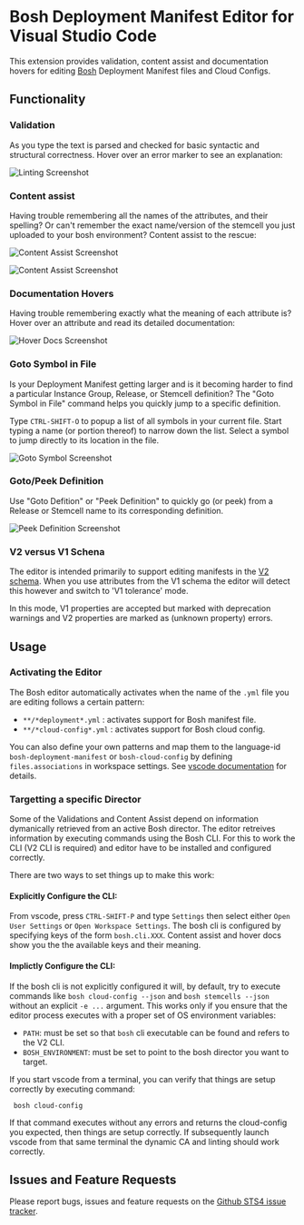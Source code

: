 # Bosh Deployment Manifest Editor for Visual Studio Code

This extension provides validation, content assist and documentation hovers
for editing [Bosh](https://bosh.io/) Deployment Manifest files and 
Cloud Configs.

## Functionality

### Validation

As you type the text is parsed and checked for basic syntactic and structural correctness. Hover over
an error marker to see an explanation:

![Linting Screenshot][linting]

### Content assist

Having trouble remembering all the names of the attributes, and their spelling? Or can't remember
the exact name/version of the stemcell you just uploaded to your bosh environment? Content assist
to the rescue:

![Content Assist Screenshot][ca1]

![Content Assist Screenshot][ca2]

### Documentation Hovers

Having trouble remembering exactly what the meaning of each attribute is? Hover over an attribute and 
read its detailed documentation:

![Hover Docs Screenshot][hovers]

### Goto Symbol in File

Is your Deployment Manifest getting larger and is it becoming harder to find a particular Instance Group, 
Release, or Stemcell definition? The "Goto Symbol in File" command helps you quickly jump to a specific
definition.

Type `CTRL-SHIFT-O` to popup a list of all symbols in your current file. Start typing a name 
(or portion thereof) to narrow down the list. Select a symbol to jump directly to its location in the
file.

![Goto Symbol Screenshot][goto_symbol]

### Goto/Peek Definition

Use "Goto Defition" or "Peek Definition" to quickly go (or peek) from a Release or Stemcell name 
to its corresponding definition.

![Peek Definition Screenshot][peek]

### V2 versus V1 Schena

The editor is intended primarily to support editing manifests in the [V2 schema](https://bosh.io/docs/manifest-v2.html).
When you use attributes from the V1 schema the editor will detect this however and switch to 'V1 tolerance' mode.

In this mode, V1 properties are accepted but marked with deprecation warnings and V2 properties are marked as (unknown property)
errors.

## Usage

### Activating the Editor

The Bosh editor automatically activates when the name of the  `.yml` file you are editing 
follows a certain pattern:

  - `**/*deployment*.yml` : activates support for Bosh manifest file.
  - `**/*cloud-config*.yml` : activates support for Bosh cloud config. 
  
You can also define your own patterns and map them to the language-id `bosh-deployment-manifest` or `bosh-cloud-config`
by defining `files.associations` in workspace settings. 
See [vscode documentation](https://code.visualstudio.com/Docs/languages/overview#_adding-a-file-extension-to-a-language) for details.

### Targetting a specific Director

Some of the Validations and Content Assist depend on information dymanically retrieved from an active Bosh director.
The editor retreives information by executing commands using the Bosh CLI. For this to work the CLI (V2 
CLI is required) and editor have to be installed and configured correctly.

There are two ways to set things up to make this work:

#### Explicitly Configure the CLI:

From vscode, press `CTRL-SHIFT-P` and type `Settings` then select either `Open User Settings` or `Open Workspace Settings`.
The bosh cli is configured by specifying keys of the form `bosh.cli.XXX`. Content assist and hover docs show you the
the available keys and their meaning.

#### Implictly Configure the CLI:

If the bosh cli is not explicitly configured it will, by default, try to execute commands like `bosh cloud-config --json`
and `bosh stemcells --json` without an explicit `-e ...` argument. This works only if you ensure that the editor
process executes with a proper set of OS environment variables:

- `PATH`: must be set so that `bosh` cli executable can be found and refers to the V2 CLI.
- `BOSH_ENVIRONMENT`: must be set to point to the bosh director you want to target.

If you start vscode from a terminal, you can verify that things are setup correctly by executing command:

     bosh cloud-config 

If that command executes without any errors and returns the cloud-config you expected, then things are setup correctly. 
If subsequently launch vscode from that same terminal the dynamic CA and linting should work correctly.

## Issues and Feature Requests

Please report bugs, issues and feature requests on the [Github STS4 issue tracker](https://github.com/spring-projects/sts4/issues). 

[linting]:     https://raw.githubusercontent.com/spring-projects/sts4/7e3cf4808095f8b126bf1e5a90c09f3917f60fa4/vscode-extensions/vscode-bosh/readme-imgs/linting.png
[ca1]:         https://raw.githubusercontent.com/spring-projects/sts4/7e3cf4808095f8b126bf1e5a90c09f3917f60fa4/vscode-extensions/vscode-bosh/readme-imgs/content-assist-1.png
[ca2]:         https://raw.githubusercontent.com/spring-projects/sts4/7e3cf4808095f8b126bf1e5a90c09f3917f60fa4/vscode-extensions/vscode-bosh/readme-imgs/content-assist-2.png
[hovers]:      https://raw.githubusercontent.com/spring-projects/sts4/7e3cf4808095f8b126bf1e5a90c09f3917f60fa4/vscode-extensions/vscode-bosh/readme-imgs/hover.png
[peek]:        https://raw.githubusercontent.com/spring-projects/sts4/7e3cf4808095f8b126bf1e5a90c09f3917f60fa4/vscode-extensions/vscode-bosh/readme-imgs/peek.png
[goto_symbol]: https://raw.githubusercontent.com/spring-projects/sts4/7e3cf4808095f8b126bf1e5a90c09f3917f60fa4/vscode-extensions/vscode-bosh/readme-imgs/goto-symbol.png
